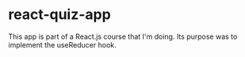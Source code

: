 # react-quiz-app
This app is part of a React.js course that I'm doing. Its purpose was to implement the useReducer hook.
